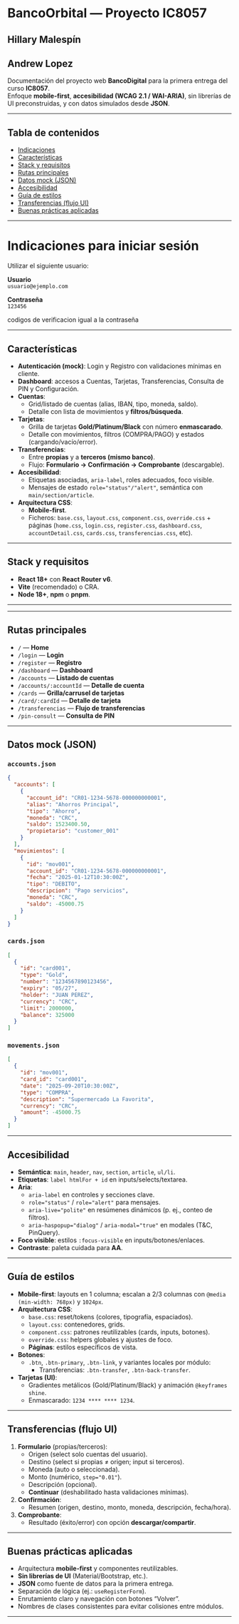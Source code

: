 # BancoOrbital — Proyecto IC8057
## Hillary Malespín
## Andrew Lopez

Documentación del proyecto web **BancoDigital** para la primera entrega del curso **IC8057**.  
Enfoque **mobile-first**, **accesibilidad (WCAG 2.1 / WAI-ARIA)**, sin librerías de UI preconstruidas, y con datos simulados desde **JSON**.

---

## Tabla de contenidos
- [Indicaciones](#indicaciones)
- [Características](#características)
- [Stack y requisitos](#stack-y-requisitos)
- [Rutas principales](#rutas-principales)
- [Datos mock (JSON)](#datos-mock-json)
- [Accesibilidad](#accesibilidad)
- [Guía de estilos](#guía-de-estilos)
- [Transferencias (flujo UI)](#transferencias-flujo-ui)
- [Buenas prácticas aplicadas](#buenas-prácticas-aplicadas)


---

# Indicaciones para iniciar sesión

Utilizar el siguiente usuario:

**Usuario**  
`usuario@ejemplo.com`

**Contraseña**  
`123456`

codigos de verificacion igual a la contraseña

---

## Características
- **Autenticación (mock)**: Login y Registro con validaciones mínimas en cliente.
- **Dashboard**: accesos a Cuentas, Tarjetas, Transferencias, Consulta de PIN y Configuración.
- **Cuentas**:
  - Grid/listado de cuentas (alias, IBAN, tipo, moneda, saldo).
  - Detalle con lista de movimientos y **filtros/búsqueda**.
- **Tarjetas**:
  - Grilla de tarjetas **Gold/Platinum/Black** con número **enmascarado**.
  - Detalle con movimientos, filtros (COMPRA/PAGO) y estados (cargando/vacío/error).
- **Transferencias**:
  - Entre **propias** y a **terceros (mismo banco)**.
  - Flujo: **Formulario → Confirmación → Comprobante** (descargable).
- **Accesibilidad**:
  - Etiquetas asociadas, `aria-label`, roles adecuados, foco visible.
  - Mensajes de estado `role="status"/"alert"`, semántica con `main/section/article`.
- **Arquitectura CSS**:
  - **Mobile-first**.
  - Ficheros: `base.css`, `layout.css`, `component.css`, `override.css` + páginas (`home.css`, `login.css`, `register.css`, `dashboard.css`, `accountDetail.css`, `cards.css`, `transferencias.css`, etc).

---

## Stack y requisitos
- **React 18+** con **React Router v6**.
- **Vite** (recomendado) o CRA.
- **Node 18+**, **npm** o **pnpm**.

---


---

## Rutas principales
- `/` — **Home**
- `/login` — **Login**
- `/register` — **Registro**
- `/dashboard` — **Dashboard**
- `/accounts` — **Listado de cuentas**
- `/accounts/:accountId` — **Detalle de cuenta**
- `/cards` — **Grilla/carrusel de tarjetas**
- `/card/:cardId` — **Detalle de tarjeta**
- `/transferencias` — **Flujo de transferencias**
- `/pin-consult` — **Consulta de PIN**

---

## Datos mock (JSON)

### `accounts.json`
```json
{
  "accounts": [
    {
      "account_id": "CR01-1234-5678-000000000001",
      "alias": "Ahorros Principal",
      "tipo": "Ahorro",
      "moneda": "CRC",
      "saldo": 1523400.50,
      "propietario": "customer_001"
    }
  ],
  "movimientos": [
    {
      "id": "mov001",
      "account_id": "CR01-1234-5678-000000000001",
      "fecha": "2025-01-12T10:30:00Z",
      "tipo": "DEBITO",
      "descripcion": "Pago servicios",
      "moneda": "CRC",
      "saldo": -45000.75
    }
  ]
}
```

### `cards.json`
```json
[
  {
    "id": "card001",
    "type": "Gold",
    "number": "1234567890123456",
    "expiry": "05/27",
    "holder": "JUAN PEREZ",
    "currency": "CRC",
    "limit": 2000000,
    "balance": 325000
  }
]
```

### `movements.json`
```json
[
  {
    "id": "mov001",
    "card_id": "card001",
    "date": "2025-09-20T10:30:00Z",
    "type": "COMPRA",
    "description": "Supermercado La Favorita",
    "currency": "CRC",
    "amount": -45000.75
  }
]
```

---

## Accesibilidad
- **Semántica**: `main`, `header`, `nav`, `section`, `article`, `ul/li`.
- **Etiquetas**: `label htmlFor + id` en inputs/selects/textarea.
- **Aria**:
  - `aria-label` en controles y secciones clave.
  - `role="status"` / `role="alert"` para mensajes.
  - `aria-live="polite"` en resúmenes dinámicos (p. ej., conteo de filtros).
  - `aria-haspopup="dialog"` / `aria-modal="true"` en modales (T&C, PinQuery).
- **Foco visible**: estilos `:focus-visible` en inputs/botones/enlaces.
- **Contraste**: paleta cuidada para **AA**.


---

## Guía de estilos
- **Mobile-first**: layouts en 1 columna; escalan a 2/3 columnas con `@media (min-width: 768px)` y `1024px`.
- **Arquitectura CSS**:
  - `base.css`: reset/tokens (colores, tipografía, espaciados).
  - `layout.css`: contenedores, grids.
  - `component.css`: patrones reutilizables (cards, inputs, botones).
  - `override.css`: helpers globales y ajustes de foco.
  - **Páginas**: estilos específicos de vista.
- **Botones**:
  - `.btn`, `.btn-primary`, `.btn-link`, y variantes locales por módulo:
    - Transferencias: `.btn-transfer`, `.btn-back-transfer`.
- **Tarjetas (UI)**:
  - Gradientes metálicos (Gold/Platinum/Black) y animación `@keyframes shine`.
  - Enmascarado: `1234 **** **** 1234`.

---

## Transferencias (flujo UI)
1. **Formulario** (propias/terceros):
   - Origen (select solo cuentas del usuario).
   - Destino (select si propias ≠ origen; input si terceros).
   - Moneda (auto o seleccionada).
   - Monto (numérico, `step="0.01"`).
   - Descripción (opcional).
   - **Continuar** (deshabilitado hasta validaciones mínimas).
2. **Confirmación**:
   - Resumen (origen, destino, monto, moneda, descripción, fecha/hora).
3. **Comprobante**:
   - Resultado (éxito/error) con opción **descargar/compartir**.

---

## Buenas prácticas aplicadas
- Arquitectura **mobile-first** y componentes reutilizables.
- **Sin librerías de UI** (Material/Bootstrap, etc.).
- **JSON** como fuente de datos para la primera entrega.
- Separación de lógica (ej.: `useRegisterForm`).
- Enrutamiento claro y navegación con botones “Volver”.
- Nombres de clases consistentes para evitar colisiones entre módulos.

---
